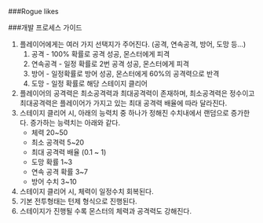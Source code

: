 ###Rogue likes

###개발 프로세스 가이드

1. 플레이어에게는 여러 가지 선택지가 주어진다.
(공격, 연속공격, 방어, 도망 등…)
    1. 공격 - 100% 확률로 공격 성공, 몬스터에게 피격
    2. 연속공격 - 일정 확률로 2번 공격 성공, 몬스터에게 피격
    3. 방어 - 일정확률로 방어 성공, 몬스터에게 60%의 공격력으로 반격
    4. 도망 - 일정 확률로 해당 스테이지 클리어
2. 플레이어의 공격력은 최소공격력과 최대공격력이 존재하며, 최소공격력은 정수이고 최대공격력은 플레이어가 가지고 있는 최대 공격력 배율에 따라 달라진다.
3. 스테이지 클리어 시, 아래의 능력치 중 하나가 정해진 수치내에서 랜덤으로 증가한다. 증가하는 능력치는 아래와 같다.
    - 체력 20~50
    - 최소 공격력 5~20
    - 최대 공격력 배율 (0.1 ~ 1)
    - 도망 확률 1~3
    - 연속 공격 확률 3~7
    - 방어 수치 3~10
4. 스테이지 클리어 시, 체력이 일정수치 회복된다. 
5. 기본 전투형태는 턴제 형식으로 진행된다.
6. 스테이지가 진행될 수록 몬스터의 체력과 공격력도 강해진다.
